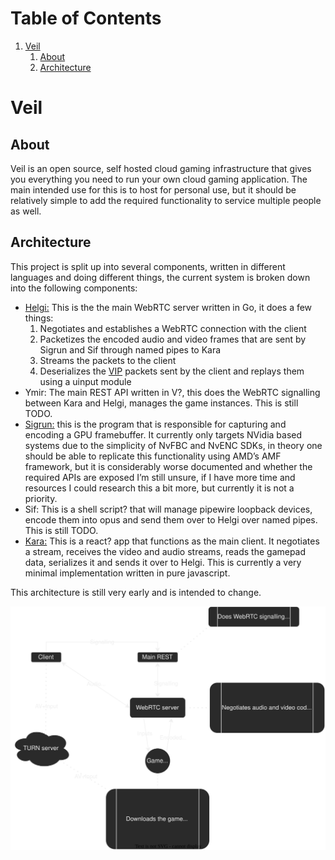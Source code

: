 
# Table of Contents

1.  [Veil](#org8a1c9b6)
    1.  [About](#org47ce2e3)
    2.  [Architecture](#org7756eb0)


<a id="org8a1c9b6"></a>

# Veil


<a id="org47ce2e3"></a>

## About

Veil is an open source, self hosted cloud gaming infrastructure that gives you everything you need to run your own cloud gaming application. The main intended use for this is to host for personal use, but it should be relatively simple to add the required functionality to service multiple people as well.


<a id="org7756eb0"></a>

## Architecture

This project is split up into several components, written in different languages and doing different things, the current system is broken down into the following components:

-   [Helgi:](https://github.com/gitautas/veil-helgi) This is the the main WebRTC server written in Go, it does a few things:
    1.  Negotiates and establishes a WebRTC connection with the client
    2.  Packetizes the encoded audio and video frames that are sent by Sigrun and Sif through named pipes to Kara
    3.  Streams the packets to the client
    4.  Deserializes the [VIP](./VIP.md) packets sent by the client and replays them using a uinput module
-   Ymir: The main REST API written in V?, this does the WebRTC signalling between Kara and Helgi, manages the game instances. This is still TODO.
-   [Sigrun:](https://github.com/gitautas/veil-sigrun) this is the program that is responsible for capturing and encoding a GPU framebuffer. It currently only targets NVidia based systems due to the simplicity of NvFBC and NvENC SDKs, in theory one should be able to replicate this functionality using AMD&rsquo;s AMF framework, but it is considerably worse documented and whether the required APIs are exposed I&rsquo;m still unsure, if I have more time and resources I could research this a bit more, but currently it is not a priority.
-   Sif: This is a shell script? that will manage pipewire loopback devices, encode them into opus and send them over to Helgi over named pipes. This is still TODO.
-   [Kara:](https://github.com/gitautas/veil-kara) This is a react? app that functions as the main client. It negotiates a stream, receives the video and audio streams, reads the gamepad data, serializes it and sends it over to Helgi. This is currently a very minimal implementation written in pure javascript.

This architecture is still very early and is intended to change.

![architecture diagram](veil.svg "architecture diagram")

